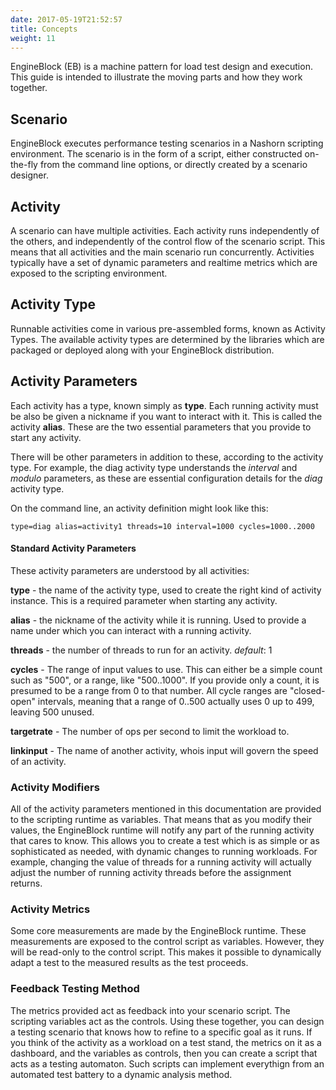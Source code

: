 ```yaml
---
date: 2017-05-19T21:52:57
title: Concepts
weight: 11
---
```


EngineBlock (EB) is a machine pattern for load test design and
execution.  This guide is intended to illustrate the moving parts and how they
work together.

## Scenario

EngineBlock executes performance testing scenarios in a Nashorn scripting environment. The scenario is in the form of a script, either constructed on-the-fly from the command line options, or directly created by a scenario designer. 

## Activity

A scenario can have multiple activities. Each activity runs independently of the others, and independently of the control flow of the scenario script. This means that all activities and the main scenario run concurrently. Activities typically have a set of dynamic parameters and realtime metrics which are exposed to the scripting environment. 

## Activity Type

Runnable activities come in various pre-assembled forms, known as Activity Types. The available activity types are determined by the libraries which are packaged or deployed along with your EngineBlock distribution.

## Activity Parameters

Each activity has a type, known simply as **type**. Each running activity must be also be given a nickname if you want to interact with it. This is called the activity **alias**. These are the two essential parameters that you provide to start any activity.

There will be other parameters in addition to these, according to the activity type. For example, the diag activity type understands the *interval* and *modulo* parameters, as these are essential configuration details for the *diag* activity type.

On the command line, an activity definition might look like this:
~~~
type=diag alias=activity1 threads=10 interval=1000 cycles=1000..2000
~~~

#### Standard Activity Parameters

These activity parameters are understood by all activities:

**type** - the name of the activity type, used to create the right kind of activity instance. This is a required parameter when starting any activity.

**alias** - the nickname of the activity while it is running. Used to provide a name under which you can interact with a running activity.

**threads** - the number of threads to run for an activity. *default*: 1

**cycles** - The range of input values to use. This can either be a simple count such as "500", or a range, like "500..1000". If you provide only a count, it is presumed to be a range from 0 to that number. All cycle ranges are "closed-open" intervals, meaning that a range of 0..500 actually uses 0 up to 499, leaving 500 unused. 

**targetrate** - The number of ops per second to limit the workload to.

**linkinput** - The name of another activity, whois input will govern the speed of an activity.

### Activity Modifiers

All of the activity parameters mentioned in this documentation are provided to the scripting runtime as variables. That means that as you modify their values, the EngineBlock runtime will notify any part of the running activity that cares to know. This allows you to create a test which is as simple or as sophisticated as needed, with dynamic changes to running workloads. For example, changing the value of threads for a running activity will actually adjust the number of running activity threads before the assignment returns.

### Activity Metrics

Some core measurements are made by the EngineBlock runtime. These measurements are exposed to the control script as variables. However, they will be read-only to the control script. This makes it possible to dynamically adapt a test to the measured results as the test proceeds.

### Feedback Testing Method

The metrics provided act as feedback into your scenario script. The scripting variables act as the controls. Using these together, you can design a testing scenario that knows how to refine to a specific goal as it runs. If you think of the activity as a workload on a test stand, the metrics on it as a dashboard, and the variables as controls, then you can create a script that acts as a testing automaton. Such scripts can implement everythign from an automated test battery to a dynamic analysis method.
